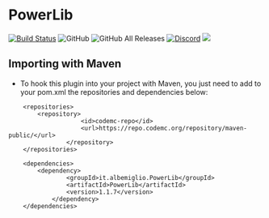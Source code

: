 # PowerLib
[![Build Status](https://travis-ci.com/AlbeMiglio/PowerLib.svg?branch=master)](https://travis-ci.com/AlbeMiglio/PowerLib)
![GitHub](https://img.shields.io/github/license/AlbeMiglio/PowerLib?color=bright-green&label=License)
![GitHub All Releases](https://img.shields.io/github/downloads/AlbeMiglio/PowerLib/total?color=brightgreen&label=Downloads)
[![Discord](https://img.shields.io/discord/618742870035398684?logo=Join%20on%20Discord&label=Discord)](https://discord.gg/XuBvVG8)
[![](https://jitpack.io/v/AlbeMiglio/PowerLib.svg)](https://jitpack.io/#AlbeMiglio/PowerLib)

## Importing with Maven
- To hook this plugin into your project with Maven, you just need to add to your pom.xml the repositories and dependencies below:
```
	<repositories>
		<repository>
                    <id>codemc-repo</id>
                    <url>https://repo.codemc.org/repository/maven-public/</url>
                </repository>
	</repositories>

	<dependencies>
	    <dependency>
            	<groupId>it.albemiglio.PowerLib</groupId>
            	<artifactId>PowerLib</artifactId>
            	<version>1.1.7</version>
            </dependency>
	</dependencies>
```
